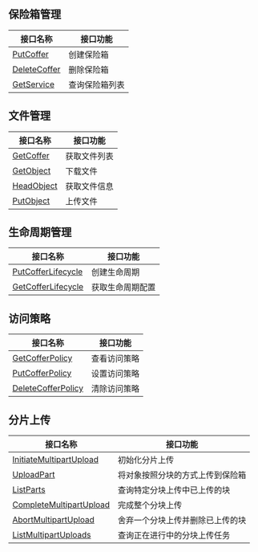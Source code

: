 ## 保险箱管理

接口名称 | 接口功能
----- | ---
[PutCoffer](https://cloud.tencent.com/document/product/1232/44720) | 创建保险箱|
[DeleteCoffer](https://cloud.tencent.com/document/product/1232/44721) | 删除保险箱|
[GetService](https://cloud.tencent.com/document/product/1232/44718) | 查询保险箱列表|

## 文件管理

接口名称 | 接口功能
----- | ---
[GetCoffer](https://cloud.tencent.com/document/product/1232/44729) | 获取文件列表|
[GetObject](https://cloud.tencent.com/document/product/1232/44722) | 下载文件|
[HeadObject](https://cloud.tencent.com/document/product/1232/44724)| 获取文件信息|
[PutObject](https://cloud.tencent.com/document/product/1232/44723) | 上传文件|

## 生命周期管理

接口名称 | 接口功能
----- | ---
[PutCofferLifecycle](https://cloud.tencent.com/document/product/1232/44732) | 创建生命周期|
[GetCofferLifecycle](https://cloud.tencent.com/document/product/1232/44790) | 获取生命周期配置|


## 访问策略

接口名称 | 接口功能
----- | ---
[GetCofferPolicy](https://cloud.tencent.com/document/product/1232/44735) | 查看访问策略|
[PutCofferPolicy ](https://cloud.tencent.com/document/product/1232/44736)| 设置访问策略|
[DeleteCofferPolicy](https://cloud.tencent.com/document/product/1232/44734) | 清除访问策略|

## 分片上传

接口名称 | 接口功能
----- | ---
[InitiateMultipartUpload](https://cloud.tencent.com/document/product/1232/44677) | 初始化分片上传 |
[UploadPart](https://cloud.tencent.com/document/product/1232/44742) | 将对象按照分块的方式上传到保险箱|
[ListParts](https://cloud.tencent.com/document/product/1232/44741) | 查询特定分块上传中已上传的块|
[CompleteMultipartUpload](https://cloud.tencent.com/document/product/1232/44739) | 完成整个分块上传 |
[AbortMultipartUpload](https://cloud.tencent.com/document/product/1232/44738) | 舍弃一个分块上传并删除已上传的块|
[ListMultipartUploads](https://cloud.tencent.com/document/product/1232/44740) | 查询正在进行中的分块上传任务|
